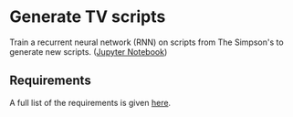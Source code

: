 # Generate TV scripts


Train a recurrent neural network (RNN) on scripts from The Simpson's to generate new scripts. 
([Jupyter Notebook](https://nbviewer.jupyter.org/github/vgkortsas/Online_courses/blob/master/Udacity_Deep_Learning_Nanodegree/Generate_TV_Scripts/dlnd_tv_script_generation.ipynb))


## Requirements
A full list of the requirements is given [here](https://github.com/vgkortsas/Online_courses/blob/master/Udacity_Deep_Learning_Nanodegree/Generate_TV_Scripts/requirements.txt).